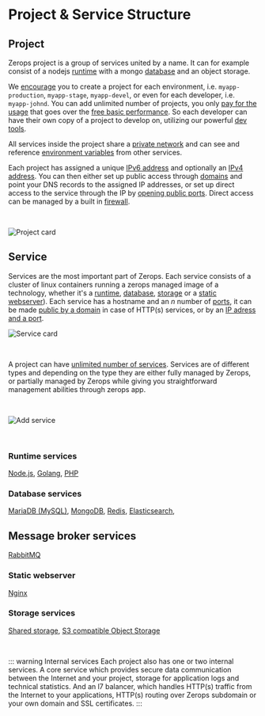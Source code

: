 # Project & Service Structure

## Project

Zerops project is a group of services united by a name. It can for example consist of a nodejs [runtime](/documentation/services/runtimes.html) with a mongo [database](/documentation/services/databases.html) and an object storage.

We [encourage](/documentation/overview/made-for-developers.html#each-developer-should-have-his-own-account-no-artificial-pricing-boosting) you to create a project for each environment, i.e. `myapp-production`, `myapp-stage`, `myapp-devel`, or even for each developer, i.e. `myapp-johnd`. You can add unlimited number of projects, you only [pay for the usage](/documentation/overview/pricing.html) that goes over the [free basic performance](/documentation/overview/pricing.html#free-tier-unlimited-projects-and-team-members). So each developer can have their own copy of a project to develop on, utilizing our powerful [dev tools](/documentation/cli/vpn.html).

All services inside the project share a [private network](/documentation/routing/routing-between-project-services.html) and can see and reference [environment variables](/documentation/environment-variables/how-to-access.html) from other services.

Each project has assigned a unique [IPv6 address](/documentation/routing/unique-ipv4-ipv6-addresses.html) and optionally an [IPv4 address](/documentation/routing/unique-ipv4-ipv6-addresses.html). You can then either set up public access through [domains](/documentation/routing/using-your-domain.html)  and point your DNS records to the assigned IP addresses, or set up direct access to the service through the IP by [opening public ports](/documentation/routing/access-through-ip-and-firewall.html). Direct access can be managed by a built in [firewall](/documentation/routing/access-through-ip-and-firewall.html).

<br />

![Project card](/project-card.png "Project card")


## Service

Services are the most important part of Zerops. Each service consists of a cluster of linux containers running a zerops managed image of a technology, whether it's a [runtime](/documentation/services/runtimes.html), [database](/documentation/services/databases.html), [storage](/documentation/services/storage.html) or a [static webserver](/documentation/services/static-server.html)). Each service has a hostname and an _n_ number of [ports](/documentation/routing/routing-between-project-services.html), it can be made [public by a domain](/documentation/routing/using-your-domain.html) in case of HTTP(s) services, or by an [IP adress and a port](/documentation/routing/access-through-ip-and-firewall.html).

![Service card](/service-card.png "Service card")

<br />

A project can have [unlimited number of services](/documentation/overview/made-for-developers.html#each-developer-should-have-his-own-account-no-artificial-pricing-boosting). Services are of different types and depending on the type they are either fully managed by Zerops, or partially managed by Zerops while giving you straightforward management abilities through zerops app.

<br />

![Add service](/add-service.png "Add service")

<br />

### Runtime services
[Node.js](/documentation/services/runtimes.html#node-js), [Golang](/documentation/services/runtimes.html#golang), [PHP](/documentation/services/runtimes.html#php)

### Database services
[MariaDB (MySQL)](/documentation/services/databases.html#mariadb-mysql), [MongoDB](/documentation/services/databases.html#mongodb), [Redis](/documentation/services/databases.html#redis), [Elasticsearch](/documentation/services/databases.html#elasticsearch), 

## Message broker services 
[RabbitMQ](/documentation/services/databases.html#rabbitmq)

### Static webserver
[Nginx](/documentation/services/static-server.html)

### Storage services
[Shared storage](/documentation/services/storage.html#shared-storage), [S3 compatible Object Storage](/documentation/services/storage.html#s3-compatible-object-storage)

<br />

::: warning Internal services
Each project also has one or two internal services. A core service which provides secure data communication between the Internet and your project, storage for application logs and technical statistics. And an l7 balancer, which handles HTTP(s) traffic from the Internet to your applications,  HTTP(s) routing over Zerops subdomain or your own domain and SSL certificates.
:::

